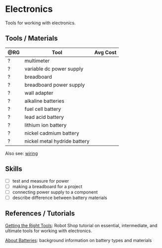 
# Electronics

Tools for working with electronics.

## Tools / Materials

|@RG|Tool                       |Avg Cost |
|---|---------------------------|--------:|
| ? |multimeter | |
| ? |variable dc power supply | |
| ? |breadboard | |
| ? |breadboard power supply | |
| ? |wall adapter | |
| ? |alkaline batteries | |
| ? |fuel cell battery | |
| ? |lead acid battery | |
| ? |lithium ion battery | |
| ? |nickel cadmium battery | |
| ? |nickel metal hydride battery | |

Also see: [wiring](wiring.md)

## Skills

- [ ] test and measure for power
- [ ] making a breadboard for a project
- [ ] connecting power supply to a component
- [ ] describe difference between battery materials

## References / Tutorials

[Getting the Right Tools](http://www.robotshop.com/blog/en/how-to-make-a-robot-lesson-8-getting-the-right-tools-3680): Robot Shop tutorial on essential, intermediate, and ultimate tools for working with electronics.

[About Batteries](http://www.societyofrobots.com/batteries.shtml): background
information on battery types and materials
